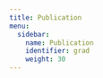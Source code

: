 ```yaml
---
title: Publication
menu:
  sidebar:
    name: Publication
    identifier: grad
    weight: 30
---
```

